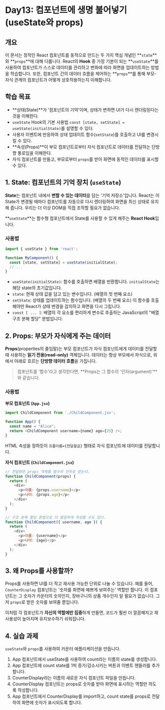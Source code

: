 # Day13: 컴포넌트에 생명 불어넣기 (useState와 props)

## 개요

이 문서는 정적인 React 컴포넌트를 동적으로 만드는 두 가지 핵심 개념인 **`state`**와 **`props`**에 대해 다룹니다. React의 **Hook** 중 가장 기본이 되는 **`useState`**를 사용하여 컴포넌트가 스스로 데이터를 관리하고 변화에 따라 화면을 업데이트하는 방법을 학습합니다. 또한, 컴포넌트 간의 데이터 흐름을 제어하는 **`props`**를 통해 부모-자식 관계의 컴포넌트가 어떻게 상호작용하는지 이해합니다.

## 학습 목표

* **상태(State)**가 '컴포넌트의 기억'이며, 상태가 변하면 UI가 다시 렌더링된다는 것을 이해한다.
* `useState` Hook의 기본 사용법 `const [state, setState] = useState(initialState)`를 설명할 수 있다.
* 사용자 이벤트에 반응하여 상태 업데이트 함수(`setState`)를 호출하고 UI를 변경시킬 수 있다.
* **속성(Props)**이 부모 컴포넌트로부터 자식 컴포넌트로 데이터를 전달하는 단방향 통로임을 이해한다.
* 자식 컴포넌트를 만들고, 부모로부터 `props`를 받아 화면에 동적인 데이터를 표시할 수 있다.

## 1. State: 컴포넌트의 기억 장치 (`useState`)

**State**는 컴포넌트 내에서 **변할 수 있는 데이터**를 담는 '기억 저장소'입니다. React는 이 State가 변경될 때마다 컴포넌트를 자동으로 다시 렌더링하여 화면을 최신 상태로 유지해 줍니다. 우리는 더 이상 DOM을 직접 조작할 필요가 없습니다.

**`useState`**는 함수형 컴포넌트에서 State를 사용할 수 있게 해주는 **React Hook**입니다.

### 사용법
```jsx
import { useState } from 'react';

function MyComponent() {
  const [state, setState] = useState(initialState);
  // ...
}
```
* `useState(initialState)`: 함수를 호출하면 배열을 반환합니다. `initialState`는 해당 state의 초기값입니다.
* `state`: 현재 상태 값을 담고 있는 변수입니다. (배열의 첫 번째 요소)
* `setState`: 상태를 업데이트하는 함수입니다. (배열의 두 번째 요소) 이 함수를 호출해야만 React가 상태 변경을 감지하고 화면을 다시 그립니다.
* `const [ ... ]`: 배열의 각 요소를 편리하게 변수로 추출하는 JavaScript의 "배열 구조 분해 할당" 문법입니다.

## 2. Props: 부모가 자식에게 주는 데이터
**Props**(properties의 줄임말)는 부모 컴포넌트가 자식 컴포넌트에게 데이터를 전달할 때 사용하는 **읽기 전용(read-only)** 객체입니다. 데이터는 항상 부모에서 자식으로, 위에서 아래로 흐르는 **단방향 데이터 흐름**을 가집니다.

> 컴포넌트를 '함수'라고 생각한다면, **Props는 그 함수의 '인자(argument)'**와 같습니다.

### 사용법

**부모 컴포넌트 (`App.jsx`)**

```JavaScript
import ChildComponent from './ChildComponent.jsx';

function App() {
  const name = "Alice";
  return <ChildComponent username={name} age={25} />;
}
```
HTML 속성을 정하듯이 `프롭이름={전달할값}` 형태로 자식 컴포넌트에 데이터를 전달합니다.

**자식 컴포넌트 (`ChildComponent.jsx`)**

```JavaScript
// 전달받은 props 객체를 함수의 인자로 받는다.
function ChildComponent(props) {
  return (
    <div>
      <p>이름: {props.username}</p>
      <p>나이: {props.age}</p>
    </div>
  );
}

// 구조 분해 할당 문법으로 더 깔끔하게 작성할 수도 있다.
function ChildComponent({ username, age }) {
  return (
    <div>
      <p>이름: {username}</p>
      <p>나이: {age}</p>
    </div>
  );
}
```
## 3. 왜 Props를 사용할까?
Props를 사용하면 UI를 더 작고 재사용 가능한 단위로 나눌 수 있습니다. 예를 들어, `CounterDisplay` 컴포넌트는 '숫자를 화면에 예쁘게 보여주는' 역할만 합니다. 이 컴포넌트는 그 숫자가 카운터의 숫자인지, 장바구니의 상품 개수인지 알 필요가 없습니다. 그저 `props`로 받은 숫자를 보여줄 뿐입니다.

이처럼 각 컴포넌트가 **자신의 역할에만 집중**하게 만들면, 코드가 훨씬 더 깔끔해지고 재사용성이 높아지며 유지보수하기 쉬워집니다.

## 4. 실습 과제
`useState`와 `props`를 사용하여 카운터 애플리케이션을 만듭니다.

1. App 컴포넌트에서 useState를 사용하여 count라는 이름의 state를 생성합니다.
2. App 컴포넌트에 count state를 1씩 증가/감소시키는 버튼과 이벤트 핸들러를 추가합니다.
3. CounterDisplay라는 이름의 새로운 자식 컴포넌트 파일을 만듭니다.
4. CounterDisplay 컴포넌트는 props로 숫자를 받아 화면에 표시하는 역할만 하도록 작성합니다.
5. App 컴포넌트에서 CounterDisplay를 import하고, count state를 props로 전달하여 화면에 숫자가 표시되도록 합니다.